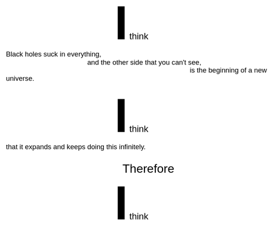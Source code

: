 

<html><head><meta content="text/html; charset=UTF-8" http-equiv="content-type"><style type="text/css">ol{margin:0;padding:0}table td,table th{padding:0}.c1{color:#000000;font-weight:400;text-decoration:none;vertical-align:baseline;font-size:14pt;font-family:"Arial";font-style:normal}.c4{padding-top:0pt;padding-bottom:0pt;line-height:1.15;orphans:2;widows:2;text-align:left;height:11pt}.c3{color:#000000;font-weight:400;text-decoration:none;vertical-align:baseline;font-size:11pt;font-family:"Arial";font-style:normal}.c10{color:#000000;font-weight:700;text-decoration:none;vertical-align:baseline;font-size:14pt;font-family:"Arial";font-style:normal}.c2{padding-top:0pt;padding-bottom:0pt;line-height:1.15;orphans:2;widows:2;text-align:center}.c8{padding-top:0pt;padding-bottom:0pt;line-height:1.15;orphans:2;widows:2;text-align:left}.c11{color:#000000;text-decoration:none;vertical-align:baseline;font-family:"Arial";font-style:normal}.c6{background-color:#ffffff;max-width:720pt;padding:36pt 36pt 36pt 36pt}.c5{font-size:96pt;font-weight:700}.c0{font-size:24pt}.c9{font-size:18pt}.c7{margin-left:72pt}.title{padding-top:0pt;color:#000000;font-size:26pt;padding-bottom:3pt;font-family:"Arial";line-height:1.15;page-break-after:avoid;orphans:2;widows:2;text-align:left}.subtitle{padding-top:0pt;color:#666666;font-size:15pt;padding-bottom:16pt;font-family:"Arial";line-height:1.15;page-break-after:avoid;orphans:2;widows:2;text-align:left}li{color:#000000;font-size:11pt;font-family:"Arial"}p{margin:0;color:#000000;font-size:11pt;font-family:"Arial"}h1{padding-top:20pt;color:#000000;font-size:20pt;padding-bottom:6pt;font-family:"Arial";line-height:1.15;page-break-after:avoid;orphans:2;widows:2;text-align:left}h2{padding-top:18pt;color:#000000;font-size:16pt;padding-bottom:6pt;font-family:"Arial";line-height:1.15;page-break-after:avoid;orphans:2;widows:2;text-align:left}h3{padding-top:16pt;color:#434343;font-size:14pt;padding-bottom:4pt;font-family:"Arial";line-height:1.15;page-break-after:avoid;orphans:2;widows:2;text-align:left}h4{padding-top:14pt;color:#666666;font-size:12pt;padding-bottom:4pt;font-family:"Arial";line-height:1.15;page-break-after:avoid;orphans:2;widows:2;text-align:left}h5{padding-top:12pt;color:#666666;font-size:11pt;padding-bottom:4pt;font-family:"Arial";line-height:1.15;page-break-after:avoid;orphans:2;widows:2;text-align:left}h6{padding-top:12pt;color:#666666;font-size:11pt;padding-bottom:4pt;font-family:"Arial";line-height:1.15;page-break-after:avoid;font-style:italic;orphans:2;widows:2;text-align:left}</style></head><body class="c6"><p class="c2"><span class="c5">I</span><span>&nbsp;</span><span class="c9">think</span></p><p class="c7 c8"><span class="c1">Black holes suck in everything, <br> &nbsp; &nbsp; &nbsp; &nbsp; &nbsp; &nbsp; &nbsp; &nbsp; &nbsp; &nbsp; &nbsp; &nbsp; &nbsp; &nbsp; &nbsp; &nbsp; &nbsp; &nbsp; &nbsp; &nbsp; &nbsp; and the other side that you can&#39;t see, <br> &nbsp; &nbsp; &nbsp; &nbsp; &nbsp; &nbsp; &nbsp; &nbsp; &nbsp; &nbsp; &nbsp; &nbsp; &nbsp; &nbsp; &nbsp; &nbsp; &nbsp; &nbsp; &nbsp; &nbsp; &nbsp; &nbsp; &nbsp; &nbsp; &nbsp; &nbsp; &nbsp; &nbsp; &nbsp; &nbsp; &nbsp; &nbsp; &nbsp; &nbsp; &nbsp; &nbsp; &nbsp; &nbsp; &nbsp; &nbsp; &nbsp; &nbsp; &nbsp; &nbsp; &nbsp; &nbsp; &nbsp; &nbsp;is the beginning of a new universe.</span></p><p class="c4"><span class="c3"></span></p><p class="c2"><span class="c5">I</span><span>&nbsp;</span><span class="c9">think</span></p><p class="c8 c7"><span class="c1">that it expands and keeps doing this infinitely.</span></p><p class="c4 c7"><span class="c1"></span></p><p class="c4"><span class="c3"></span></p><p class="c2 c7"><span class="c0">Therefore</span><span class="c1">&nbsp;</span></p><p class="c2"><span class="c5">I</span><span>&nbsp;</span><span class="c9">think</span></p></body></html>